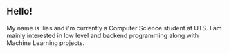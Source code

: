 ## Hello!
My name is Ilias and i'm currently a Computer Science student at UTS. I am mainly interested in low level and backend programming along with
Machine Learning projects. 
